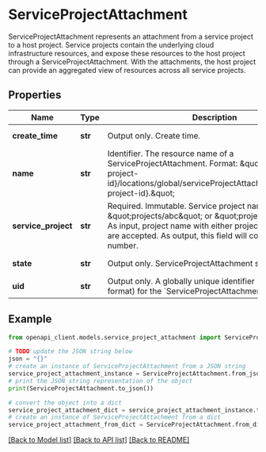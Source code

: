 # ServiceProjectAttachment

ServiceProjectAttachment represents an attachment from a service project to a host project. Service projects contain the underlying cloud infrastructure resources, and expose these resources to the host project through a ServiceProjectAttachment. With the attachments, the host project can provide an aggregated view of resources across all service projects.

## Properties

Name | Type | Description | Notes
------------ | ------------- | ------------- | -------------
**create_time** | **str** | Output only. Create time. | [optional] [readonly] 
**name** | **str** | Identifier. The resource name of a ServiceProjectAttachment. Format: \&quot;projects/{host-project-id}/locations/global/serviceProjectAttachments/{service-project-id}.\&quot; | [optional] 
**service_project** | **str** | Required. Immutable. Service project name in the format: \&quot;projects/abc\&quot; or \&quot;projects/123\&quot;. As input, project name with either project id or number are accepted. As output, this field will contain project number. | [optional] 
**state** | **str** | Output only. ServiceProjectAttachment state. | [optional] [readonly] 
**uid** | **str** | Output only. A globally unique identifier (in UUID4 format) for the &#x60;ServiceProjectAttachment&#x60;. | [optional] [readonly] 

## Example

```python
from openapi_client.models.service_project_attachment import ServiceProjectAttachment

# TODO update the JSON string below
json = "{}"
# create an instance of ServiceProjectAttachment from a JSON string
service_project_attachment_instance = ServiceProjectAttachment.from_json(json)
# print the JSON string representation of the object
print(ServiceProjectAttachment.to_json())

# convert the object into a dict
service_project_attachment_dict = service_project_attachment_instance.to_dict()
# create an instance of ServiceProjectAttachment from a dict
service_project_attachment_from_dict = ServiceProjectAttachment.from_dict(service_project_attachment_dict)
```
[[Back to Model list]](../README.md#documentation-for-models) [[Back to API list]](../README.md#documentation-for-api-endpoints) [[Back to README]](../README.md)


